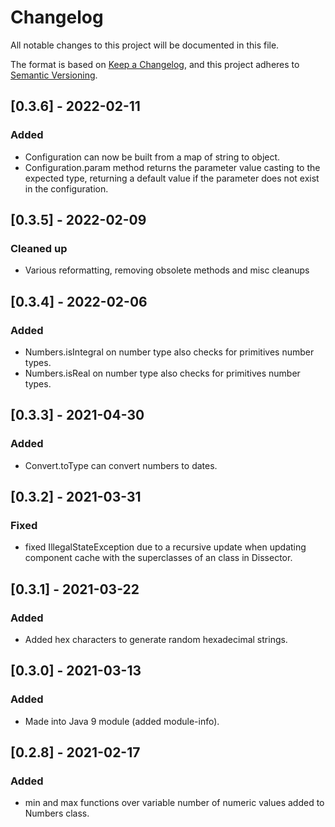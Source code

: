 # Changelog
All notable changes to this project will be documented in this file.

The format is based on [Keep a Changelog](https://keepachangelog.com/en/1.0.0/),
and this project adheres to [Semantic Versioning](https://semver.org/spec/v2.0.0.html).

## [0.3.6] - 2022-02-11
### Added
- Configuration can now be built from a map of string to object.
- Configuration.param method returns the parameter value casting to the expected 
  type, returning a default value if the parameter does not exist in the configuration.

## [0.3.5] - 2022-02-09
### Cleaned up
- Various reformatting, removing obsolete methods and misc cleanups

## [0.3.4] - 2022-02-06
### Added
- Numbers.isIntegral on number type also checks for primitives number types.
- Numbers.isReal on number type also checks for primitives number types.

## [0.3.3] - 2021-04-30
### Added
- Convert.toType can convert numbers to dates.

## [0.3.2] - 2021-03-31
### Fixed
- fixed IllegalStateException due to a recursive update when updating component
  cache with the superclasses of an class in Dissector.

## [0.3.1] - 2021-03-22
### Added
- Added hex characters to generate random hexadecimal strings.

## [0.3.0] - 2021-03-13
### Added
- Made into Java 9 module (added module-info).

## [0.2.8] - 2021-02-17
### Added
- min and max functions over variable number of numeric values added to Numbers class.


